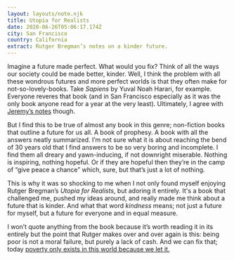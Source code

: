 ```yaml
---
layout: layouts/note.njk
title: Utopia for Realists
date: 2020-06-26T05:06:17.174Z
city: San Francisco
country: California
extract: Rutger Bregman’s notes on a kinder future.
---
```


Imagine a future made perfect. What would you fix? Think of all the ways our society could be made better, kinder. Well, I think the problem with all these wondrous futures and more perfect worlds is that they often make for not-so-lovely-books. Take _Sapiens_ by Yuval Noah Harari, for example. Everyone reveres that book (and in San Francisco especially as it was the only book anyone read for a year at the very least). Ultimately, I agree with [Jeremy’s notes](https://adactio.com/journal/14304) though.

But I find this to be true of almost any book in this genre; non-fiction books that outline a future for us all. A book of prophesy. A book with all the answers neatly summarized. I’m not sure what it is about reaching the bend of 30 years old that I find answers to be so very boring and incomplete. I find them all dreary and yawn-inducing, if not downright miserable. Nothing is inspiring, nothing hopeful. Or if they are hopeful then they’re in the camp of “give peace a chance” which, sure, but that’s just a lot of nothing.

This is why it was so shocking to me when I not only found myself enjoying Rutger Bregman’s _Utopia for Realists_, but adoring it entirely. It's a book that challenged me, pushed my ideas around, and really made me think about a future that is kinder. And what that word _kindness_ means; not just a future for myself, but a future for everyone and in equal measure.

I won’t quote anything from the book because it’s worth reading it in its entirely but the point that Rutger makes over and over again is this: being poor is not a moral failure, but purely a lack of cash. And we can fix that; today [poverty only exists in this world because we let it.](https://www.youtube.com/watch?v=ydKcaIE6O1k)
